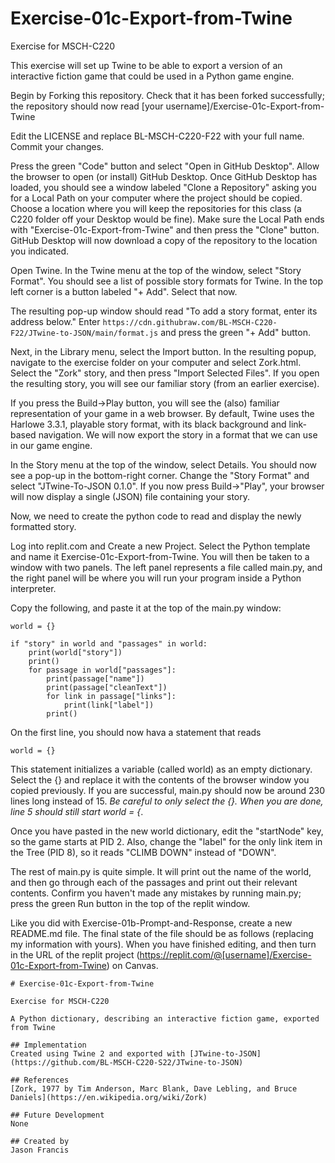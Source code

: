 # Exercise-01c-Export-from-Twine

Exercise for MSCH-C220

This exercise will set up Twine to be able to export a version of an interactive fiction game that could be used in a Python game engine.

Begin by Forking this repository. Check that it has been forked successfully; the repository should now read [your username]/Exercise-01c-Export-from-Twine

Edit the LICENSE and replace BL-MSCH-C220-F22 with your full name. Commit your changes.

Press the green "Code" button and select "Open in GitHub Desktop". Allow the browser to open (or install) GitHub Desktop. Once GitHub Desktop has loaded, you should see a window labeled "Clone a Repository" asking you for a Local Path on your computer where the project should be copied. Choose a location where you will keep the repositories for this class (a C220 folder off your Desktop would be fine). Make sure the Local Path ends with "Exercise-01c-Export-from-Twine" and then press the "Clone" button. GitHub Desktop will now download a copy of the repository to the location you indicated.

Open Twine. In the Twine menu at the top of the window, select "Story Format". You should see a list of possible story formats for Twine. In the top left corner is a button labeled "+ Add". Select that now.

The resulting pop-up window should read "To add a story format, enter its address below." Enter `https://cdn.githubraw.com/BL-MSCH-C220-F22/JTwine-to-JSON/main/format.js` and press the green "+ Add" button.

Next, in the Library menu, select the Import button. In the resulting popup, navigate to the exercise folder on your computer and select Zork.html. Select the "Zork" story, and then press "Import Selected Files". If you open the resulting story, you will see our familiar story (from an earlier exercise).

If you press the Build->Play button, you will see the (also) familiar representation of your game in a web browser. By default, Twine uses the Harlowe 3.3.1, playable story format, with its black background and link-based navigation. We will now export the story in a format that we can use in our game engine.

In the Story menu at the top of the window, select Details. You should now see a pop-up in the bottom-right corner. Change the "Story Format" and select "JTwine-To-JSON 0.1.0". If you now press Build->"Play", your browser will now display a single (JSON) file containing your story.

Now, we need to create the python code to read and display the newly formatted story.

Log into replit.com and Create a new Project. Select the Python template and name it Exercise-01c-Export-from-Twine. You will then be taken to a window with two panels. The left panel represents a file called main.py, and the right panel will be where you will run your program inside a Python interpreter.

Copy the following, and paste it at the top of the main.py window:

```
world = {}

if "story" in world and "passages" in world:
    print(world["story"])
    print()
    for passage in world["passages"]:
        print(passage["name"])
        print(passage["cleanText"])
        for link in passage["links"]:
            print(link["label"])
        print()
```


On the first line, you should now hava a statement that reads
```
world = {}
```
This statement initializes a variable (called world) as an empty dictionary. Select the {} and replace it with the contents of the browser window you copied previously. If you are successful, main.py should now be around 230 lines long instead of 15. *Be careful to only select the {}. When you are done, line 5 should still start world = {*.

Once you have pasted in the new world dictionary, edit the "startNode" key, so the game starts at PID 2. Also, change the "label" for the only link item in the Tree (PID 8), so it reads "CLIMB DOWN" instead of "DOWN".

The rest of main.py is quite simple. It will print out the name of the world, and then go through each of the passages and print out their relevant contents. Confirm you haven't made any mistakes by running main.py; press the green Run button in the top of the replit window. 

Like you did with Exercise-01b-Prompt-and-Response, create a new README.md file. The final state of the file should be as follows (replacing my information with yours). When you have finished editing, and then turn in the URL of the replit project (https://replit.com/@[username]/Exercise-01c-Export-from-Twine) on Canvas.

```
# Exercise-01c-Export-from-Twine

Exercise for MSCH-C220

A Python dictionary, describing an interactive fiction game, exported from Twine

## Implementation
Created using Twine 2 and exported with [JTwine-to-JSON](https://github.com/BL-MSCH-C220-S22/JTwine-to-JSON)

## References
[Zork, 1977 by Tim Anderson, Marc Blank, Dave Lebling, and Bruce Daniels](https://en.wikipedia.org/wiki/Zork)

## Future Development
None

## Created by
Jason Francis
```

